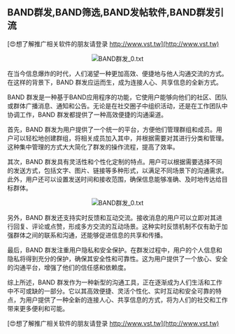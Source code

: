 ## **BAND群发,BAND筛选,BAND发帖软件,BAND群发引流**

[😍想了解推广相关软件的朋友请登录 http://www.vst.tw](http://www.vst.tw)

 <center><img src="https://vst.tw/MP4/tuiguang/png/3.png" alt="BAND群发_0.txt"></center>

在当今信息爆炸的时代，人们渴望一种更加高效、便捷地与他人沟通交流的方式。在这样的背景下，BAND 群发应运而生，成为连接人心、共享信息的全新方式。

BAND 群发是一种基于BAND应用程序的功能，它使用户能够向他们的社区、团队或群体广播消息、通知和公告。无论是在社交圈子中组织活动，还是在工作团队中协调工作，BAND 群发都提供了一种高效便捷的沟通渠道。

首先，BAND 群发为用户提供了一个统一的平台，方便他们管理群组和成员。用户可以轻松地创建群组，将相关成员加入其中，并根据需要对其进行分类和管理。这种集中管理的方式大大简化了群发的操作流程，提高了效率。

其次，BAND 群发具有灵活性和个性化定制的特点。用户可以根据需要选择不同的发送方式，包括文字、图片、链接等多种形式，以满足不同场景下的沟通需求。此外，用户还可以设置发送时间和接收范围，确保信息能够准确、及时地传达给目标群体。

 <center><img src="https://vst.tw/MP4/tuiguang/png/0.png" alt="BAND群发_0.txt"></center>

另外，BAND 群发还支持实时反馈和互动交流。接收消息的用户可以立即对其进行回复、评论或点赞，形成多方交流的互动场景。这种实时反馈机制不仅有助于加强群体之间的联系和沟通，还能够促进信息的共享和传播。

最后，BAND 群发注重用户隐私和安全保护。在群发过程中，用户的个人信息和隐私将得到充分的保护，确保其安全性和可靠性。这为用户提供了一个放心、安全的沟通平台，增强了他们的信任感和依赖度。

综上所述，BAND 群发作为一种新型的沟通工具，正在逐渐成为人们生活和工作中不可或缺的一部分。它以其高效便捷、灵活个性化、实时互动和安全可靠的特点，为用户提供了一种全新的连接人心、共享信息的方式，将为人们的社交和工作带来更多便利和可能。

[😍想了解推广相关软件的朋友请登录 http://www.vst.tw](http://www.vst.tw)



